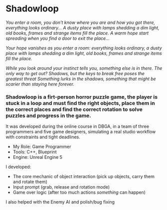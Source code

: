 # Shadowloop

*You enter a room, you don’t know where you are and how you got there, everything looks ordinary… A dusty place with lamps shedding a dim light, old books, frames and strange items fill the place. 
A warm hope start spreading when you find a door to exit the place…*

*Your hope vanishes as you enter a room: everything looks ordinary, a dusty place with lamps shedding a dim light, old books, frames and strange items fill the place.*

*While you look around your instinct tells you, something else is in there.*
*The only way to get out?*
*Shadows, but the keys to break free poses the greatest threat*
*Something lurks in the shadows, something that might be scarier than staying here forever.*


### Shadowloop is a firt-person horror puzzle game, the player is stuck in a loop and must find the right objects, place them in the correct places and find the correct rotation to solve puzzles and progress in the game.

It was developed during the online course in DBGA, in a team of three programmers and five game designers, simulating a real studio workflow with constraints and tight deadlines.


- My Role: Game Programmer
- Tools: C++, Blueprint
- Engine: Unreal Engine 5

I developed:
- The core mechanic of object interaction (pick up objects, carry them and rotate them)
- Input prompt (grab, release and rotation mode)
- Game over logic (after too much actions *something* can happen)

I also helped with the Enemy AI and polish/bug fixing
